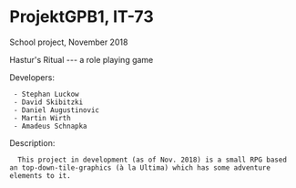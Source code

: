 # ProjektGPB1, IT-73
School project, November 2018


Hastur's Ritual ---  a role playing game
  
  Developers:
    
     - Stephan Luckow
     - David Skibitzki
     - Daniel Augustinovic
     - Martin Wirth
     - Amadeus Schnapka
     
     
  Description:
      
      This project in development (as of Nov. 2018) is a small RPG based an top-down-tile-graphics (à la Ultima) which has some adventure elements to it. 
     
